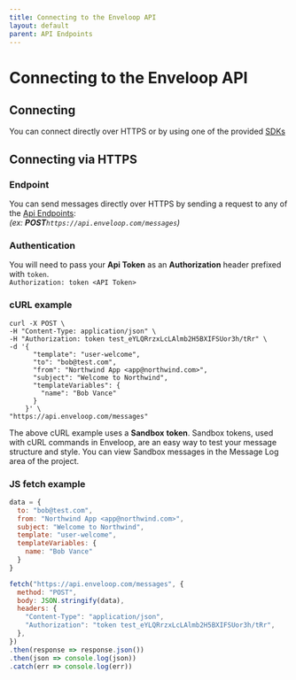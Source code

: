```yaml
---
title: Connecting to the Enveloop API
layout: default
parent: API Endpoints
---
```


# Connecting to the Enveloop API

## Connecting

You can connect directly over HTTPS or by using one of the provided [SDKs](../languages-and-frameworks/)

## Connecting via HTTPS

### Endpoint

You can send messages directly over HTTPS by sending a request to any of the [Api Endpoints](./):\
_(ex: **POST**`https://api.enveloop.com/messages`)_

### Authentication

You will need to pass your **Api Token** as an **Authorization** header prefixed with `token`.\
`Authorization: token <API Token>`

### cURL example

```shell
curl -X POST \
-H "Content-Type: application/json" \
-H "Authorization: token test_eYLQRrzxLcLAlmb2H5BXIFSUor3h/tRr" \
-d '{
      "template": "user-welcome",
      "to": "bob@test.com",
      "from": "Northwind App <app@northwind.com>",
      "subject": "Welcome to Northwind",
      "templateVariables": {
        "name": "Bob Vance"
      }
    }' \
"https://api.enveloop.com/messages"
```

The above cURL example uses a **Sandbox** **token**. Sandbox tokens, used with cURL commands in Enveloop, are an easy way to test your message structure and style. You can view Sandbox messages in the Message Log area of the project.

### JS fetch example

```javascript
data = {
  to: "bob@test.com",
  from: "Northwind App <app@northwind.com>",
  subject: "Welcome to Northwind",
  template: "user-welcome",
  templateVariables: {
    name: "Bob Vance"
  }
}

fetch("https://api.enveloop.com/messages", {
  method: "POST",
  body: JSON.stringify(data),
  headers: {
    "Content-Type": "application/json",
    "Authorization": "token test_eYLQRrzxLcLAlmb2H5BXIFSUor3h/tRr",
  },
})
.then(response => response.json()) 
.then(json => console.log(json))
.catch(err => console.log(err))
```
